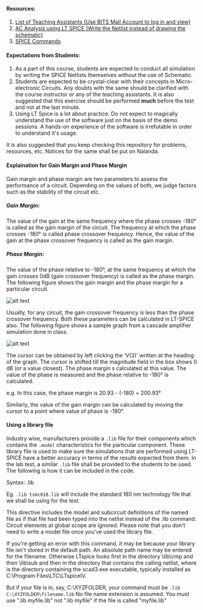 #### Resources:
1. [List of Teaching Assistants (Use BITS Mail Account to log in and view)](https://docs.google.com/spreadsheets/d/1mZVkgLm2miW1pYADgRn2tXi6tSlGk4C-xHr2PJEK3Ss/edit?usp=sharing)
2. [AC Analysis using LT SPICE (Write the Netlist instead of drawing the schematic) ](https://www.youtube.com/watch?v=fziUQaVQxA4)
3. [SPICE Commands](http://www.ecircuitcenter.com/SPICEsummary.htm)

#### Expectations from Students:
1. As a part of this course, students are expected to conduct all simulation by writing the SPICE Netlists themselves without the use of Schematic.
2. Students are expected to be crystal-clear with their concepts in Micro-electronic Circuits. Any doubts with the same should be clarified with the course instructor or any of the teaching assistants. It is also suggested that this exercise should be performed **much** before the test and not at the last minute.
3. Using LT Spice is a lot about practice. Do not expect to magically understand the use of the software just on the basis of the demo sessions. A hands-on experience of the software is irrefutable in order to understand it's usage.


It is also suggested that you keep checking this repository for problems, resources, etc. Notices for the same shall be put on Nalanda.

#### Explaination for Gain Margin and Phase Margin

Gain margin and phase margin are two parameters to assess the performance of a circuit. Depending on the values of both, we judge factors such as the stability of the circuit etc. 

##### Gain Margin: 
The value of the gain at the same frequency where the phase crosses -180° is called as the gain margin of the circuit. The frequency at which the phase crosses -180° is called  phase crossover frequency. Hence, the value of the gain at the phase crossover frequency is called as the gain margin. 

##### Phase Margin: 
The value of the phase relative to -180°, at the same frequency at which the gain crosses 0dB (gain crossover frequency) is called as the phase margin. 
The following figure shows the gain margin and the phase margin for a particular circuit. 

![alt text](https://github.com/khandelwalkshitij/microelectronic-circuits-17-18/blob/master/gm_pm.png)

Usually, for any circuit, the gain crossover frequency is less than the phase crossover frequency. 
Both these parameters can be calculated in LT-SPICE also. The following figure shows a sample graph from a cascade amplifier simulation done in class. 

![alt text](https://github.com/khandelwalkshitij/microelectronic-circuits-17-18/blob/master/gm_pm_sim.png)

The cursor can be obtained by left clicking the ‘V(3)’ written at the heading of the graph. The cursor is shifted till the magnitude field in the box shows 0 dB (or a value closest). The phase margin s calculated at this value. The value of the phase is measured and the phase relative to -180° is calculated. 

  e.g. In this case, the phase margin is 20.93 - (-180) = 200.93°

Similarly, the value of the gain margin can be calculated by moving the cursor to a point where value of phase is -180°.  

#### Using a library file

Industry wise, manufacturers provide a `.lib` file for their components which contains the `.model` characteristics for the particular component. These library file is used to make sure the simulations that are performed using LT-SPICE have a better accuracy in terms of the results expected from them. In the lab test, a similar `.lib` file shall be provided to the students to be used. The following is how it can be included in the code.

Syntax: .lib <filename>

Eg. ```.lib tsmc018.lib``` will include the standard 180 nm technology file that we shall be using for the test.

This directive includes the model and subcircuit definitions of the named file as if that file had been typed into the netlist instead of the .lib command. Circuit elements at global scope are ignored. Please note that you don't need to write a model file once you've used the library file.

If you're getting an error with this command, it may be because your library file isn't stored in the default path. An absolute path name may be entered for the filename. Otherwise LTspice looks first in the directory <LTspiceIV>\lib\cmp and then <LTspiceIV>\lib\sub and then in the directory that contains the calling netlist, where <LTspiceIV> is the directory containing the scad3.exe executable, typically installed as C:\Program Files\LTC\LTspiceIV.

But if your file is in, say, C:\XYZFOLDER, your command must be ```.lib C:\XYZFOLDER\filename.lib```
No file name extension is assumed. You must use ".lib myfile.lib" not ".lib myfile" if the file is called "myfile.lib"
